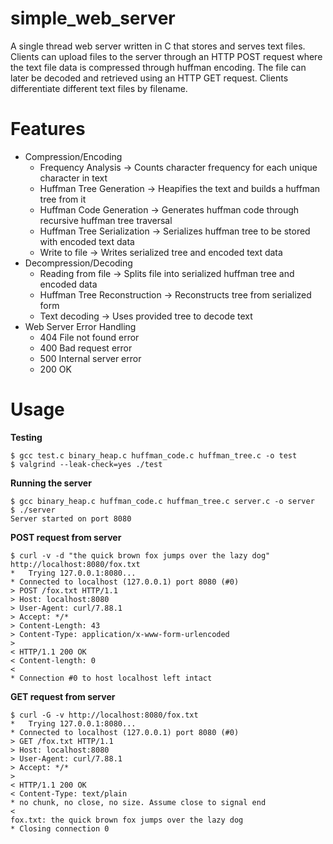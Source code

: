 # simple_web_server

A single thread web server written in C that stores and serves text files. Clients can upload files to the server through an HTTP POST request where the text file data is compressed through huffman encoding. The file can later be decoded and retrieved using an HTTP GET request. Clients differentiate different text files by filename. 

# Features
- Compression/Encoding
    - Frequency Analysis -> Counts character frequency for each unique character in text
    - Huffman Tree Generation -> Heapifies the text and builds a huffman tree from it
    - Huffman Code Generation -> Generates huffman code through recursive huffman tree traversal
    - Huffman Tree Serialization -> Serializes huffman tree to be stored with encoded text data
    - Write to file -> Writes serialized tree and encoded text data 
- Decompression/Decoding
    - Reading from file -> Splits file into serialized huffman tree and encoded data
    - Huffman Tree Reconstruction -> Reconstructs tree from serialized form
    - Text decoding -> Uses provided tree to decode text
- Web Server Error Handling
    - 404 File not found error
    - 400 Bad request error 
    - 500 Internal server error
    - 200 OK

# Usage
**Testing**
```
$ gcc test.c binary_heap.c huffman_code.c huffman_tree.c -o test
$ valgrind --leak-check=yes ./test
```

**Running the server**
```
$ gcc binary_heap.c huffman_code.c huffman_tree.c server.c -o server
$ ./server
Server started on port 8080
```

**POST request from server**
```
$ curl -v -d "the quick brown fox jumps over the lazy dog" http://localhost:8080/fox.txt
*   Trying 127.0.0.1:8080...
* Connected to localhost (127.0.0.1) port 8080 (#0)
> POST /fox.txt HTTP/1.1
> Host: localhost:8080
> User-Agent: curl/7.88.1
> Accept: */*
> Content-Length: 43
> Content-Type: application/x-www-form-urlencoded
> 
< HTTP/1.1 200 OK
< Content-length: 0
< 
* Connection #0 to host localhost left intact
```


**GET request from server**
```
$ curl -G -v http://localhost:8080/fox.txt
*   Trying 127.0.0.1:8080...
* Connected to localhost (127.0.0.1) port 8080 (#0)
> GET /fox.txt HTTP/1.1
> Host: localhost:8080
> User-Agent: curl/7.88.1
> Accept: */*
> 
< HTTP/1.1 200 OK
< Content-Type: text/plain
* no chunk, no close, no size. Assume close to signal end
< 
fox.txt: the quick brown fox jumps over the lazy dog
* Closing connection 0
```


